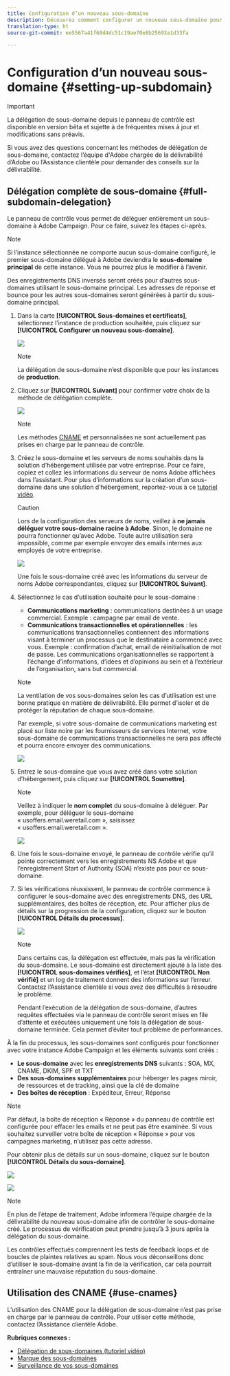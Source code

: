 ```yaml
---
title: Configuration d’un nouveau sous-domaine
description: Découvrez comment configurer un nouveau sous-domaine pour vos instances de campagne
translation-type: ht
source-git-commit: ee5567a41f68d4dc51c19ae70e8b25693a1d33fa

---
```



# Configuration d’un nouveau sous-domaine {#setting-up-subdomain}

>[!IMPORTANT]
>
>La délégation de sous-domaine depuis le panneau de contrôle est disponible en version bêta et sujette à de fréquentes mises à jour et modifications sans préavis.

Si vous avez des questions concernant les méthodes de délégation de sous-domaine, contactez l’équipe d&#39;Adobe chargée de la délivrabilité d’Adobe ou l’Assistance clientèle pour demander des conseils sur la délivrabilité.

## Délégation complète de sous-domaine {#full-subdomain-delegation}

Le panneau de contrôle vous permet de déléguer entièrement un sous-domaine à Adobe Campaign. Pour ce faire, suivez les étapes ci-après.

>[!NOTE]
>
>Si l’instance sélectionnée ne comporte aucun sous-domaine configuré, le premier sous-domaine délégué à Adobe deviendra le **sous-domaine principal** de cette instance. Vous ne pourrez plus le modifier à l’avenir.
>
>Des enregistrements DNS inversés seront créés pour d’autres sous-domaines utilisant le sous-domaine principal. Les adresses de réponse et bounce pour les autres sous-domaines seront générées à partir du sous-domaine principal.

1. Dans la carte **[!UICONTROL Sous-domaines et certificats]**, sélectionnez l’instance de production souhaitée, puis cliquez sur **[!UICONTROL Configurer un nouveau sous-domaine]**.

   ![](assets/subdomain1.png)

   >[!NOTE]
   >
   >La délégation de sous-domaine n’est disponible que pour les instances de **production**.

1. Cliquez sur **[!UICONTROL Suivant]** pour confirmer votre choix de la méthode de délégation complète.

   ![](assets/subdomain3.png)

   >[!NOTE]
   >
   >Les méthodes [CNAME](#use-cnames) et personnalisées ne sont actuellement pas prises en charge par le panneau de contrôle.

1. Créez le sous-domaine et les serveurs de noms souhaités dans la solution d’hébergement utilisée par votre entreprise. Pour ce faire, copiez et collez les informations du serveur de noms Adobe affichées dans l’assistant. Pour plus d’informations sur la création d’un sous-domaine dans une solution d’hébergement, reportez-vous à ce [tutoriel vidéo](https://video.tv.adobe.com/v/30175?captions=fre_fr).

   >[!CAUTION]
   >
   >Lors de la configuration des serveurs de noms, veillez à **ne jamais déléguer votre sous-domaine racine à Adobe**. Sinon, le domaine ne pourra fonctionner qu’avec Adobe. Toute autre utilisation sera impossible, comme par exemple envoyer des emails internes aux employés de votre entreprise.

   ![](assets/subdomain4.png)

   Une fois le sous-domaine créé avec les informations du serveur de noms Adobe correspondantes, cliquez sur **[!UICONTROL Suivant]**.

1. Sélectionnez le cas d’utilisation souhaité pour le sous-domaine :

   * **Communications marketing** : communications destinées à un usage commercial. Exemple : campagne par email de vente.
   * **Communications transactionnelles et opérationnelles** : les communications transactionnelles contiennent des informations visant à terminer un processus que le destinataire a commencé avec vous. Exemple : confirmation d’achat, email de réinitialisation de mot de passe. Les communications organisationnelles se rapportent à l’échange d’informations, d’idées et d’opinions au sein et à l’extérieur de l’organisation, sans but commercial.
   >[!NOTE]
   >
   >La ventilation de vos sous-domaines selon les cas d’utilisation est une bonne pratique en matière de délivrabilité. Elle permet d’isoler et de protéger la réputation de chaque sous-domaine.
   >
   >Par exemple, si votre sous-domaine de communications marketing est placé sur liste noire par les fournisseurs de services Internet, votre sous-domaine de communications transactionnelles ne sera pas affecté et pourra encore envoyer des communications.

   ![](assets/subdomain5.png)

1. Entrez le sous-domaine que vous avez créé dans votre solution d’hébergement, puis cliquez sur **[!UICONTROL Soumettre]**.

   >[!NOTE]
   >
   > Veillez à indiquer le **nom complet** du sous-domaine à déléguer. Par exemple, pour déléguer le sous-domaine « usoffers.email.weretail.com », saisissez « usoffers.email.weretail.com ».

   ![](assets/subdomain6.png)

1. Une fois le sous-domaine envoyé, le panneau de contrôle vérifie qu’il pointe correctement vers les enregistrements NS Adobe et que l’enregistrement Start of Authority (SOA) n’existe pas pour ce sous-domaine.

1. Si les vérifications réussissent, le panneau de contrôle commence à configurer le sous-domaine avec des enregistrements DNS, des URL supplémentaires, des boîtes de réception, etc. Pour afficher plus de détails sur la progression de la configuration, cliquez sur le bouton **[!UICONTROL Détails du processus]**.

   ![](assets/subdomain7.png)

   >[!NOTE]
   >
   >Dans certains cas, la délégation est effectuée, mais pas la vérification du sous-domaine. Le sous-domaine est directement ajouté à la liste des **[!UICONTROL sous-domaines vérifiés]**, et l’état **[!UICONTROL Non vérifié]** et un log de traitement donnent des informations sur l’erreur. Contactez l’Assistance clientèle si vous avez des difficultés à résoudre le problème.
   >
   >Pendant l’exécution de la délégation de sous-domaine, d’autres requêtes effectuées via le panneau de contrôle seront mises en file d’attente et exécutées uniquement une fois la délégation de sous-domaine terminée. Cela permet d’éviter tout problème de performances.

À la fin du processus, les sous-domaines sont configurés pour fonctionner avec votre instance Adobe Campaign et les éléments suivants sont créés :

* **Le sous-domaine** avec les **enregistrements DNS** suivants : SOA, MX, CNAME, DKIM, SPF et TXT
* **Des sous-domaines supplémentaires** pour héberger les pages miroir, de ressources et de tracking, ainsi que la clé de domaine
* **Des boîtes de réception** : Expéditeur, Erreur, Réponse

>[!NOTE]
>
>Par défaut, la boîte de réception « Réponse » du panneau de contrôle est configurée pour effacer les emails et ne peut pas être examinée. Si vous souhaitez surveiller votre boîte de réception « Réponse » pour vos campagnes marketing, n’utilisez pas cette adresse.


Pour obtenir plus de détails sur un sous-domaine, cliquez sur le bouton **[!UICONTROL Détails du sous-domaine]**.

![](assets/subdomain_details_general.png)

![](assets/subdomains_details_senderinfo.png)

>[!NOTE]
>
>En plus de l’étape de traitement, Adobe informera l’équipe chargée de la délivrabilité du nouveau sous-domaine afin de contrôler le sous-domaine créé. Le processus de vérification peut prendre jusqu’à 3 jours après la délégation du sous-domaine.
>
>Les contrôles effectués comprennent les tests de feedback loops et de boucles de plaintes relatives au spam. Nous vous déconseillons donc d’utiliser le sous-domaine avant la fin de la vérification, car cela pourrait entraîner une mauvaise réputation du sous-domaine.

## Utilisation des CNAME {#use-cnames}

L’utilisation des CNAME pour la délégation de sous-domaine n’est pas prise en charge par le panneau de contrôle. Pour utiliser cette méthode, contactez l’Assistance clientèle Adobe.

**Rubriques connexes :**

* [Délégation de sous-domaines (tutoriel vidéo)](https://docs.adobe.com/content/help/en/campaign-learn/campaign-standard-tutorials/administrating/control-panel/subdomain-delegation.html)
* [Marque des sous-domaines](../../subdomains-certificates/using/subdomains-branding.md)
* [Surveillance de vos sous-domaines](../../subdomains-certificates/using/monitoring-subdomains.md)